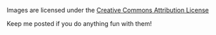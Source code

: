 Images are licensed under the [Creative Commons Attribution License](https://creativecommons.org/licenses/by/3.0/us/legalcode)

Keep me posted if you do anything fun with them!
